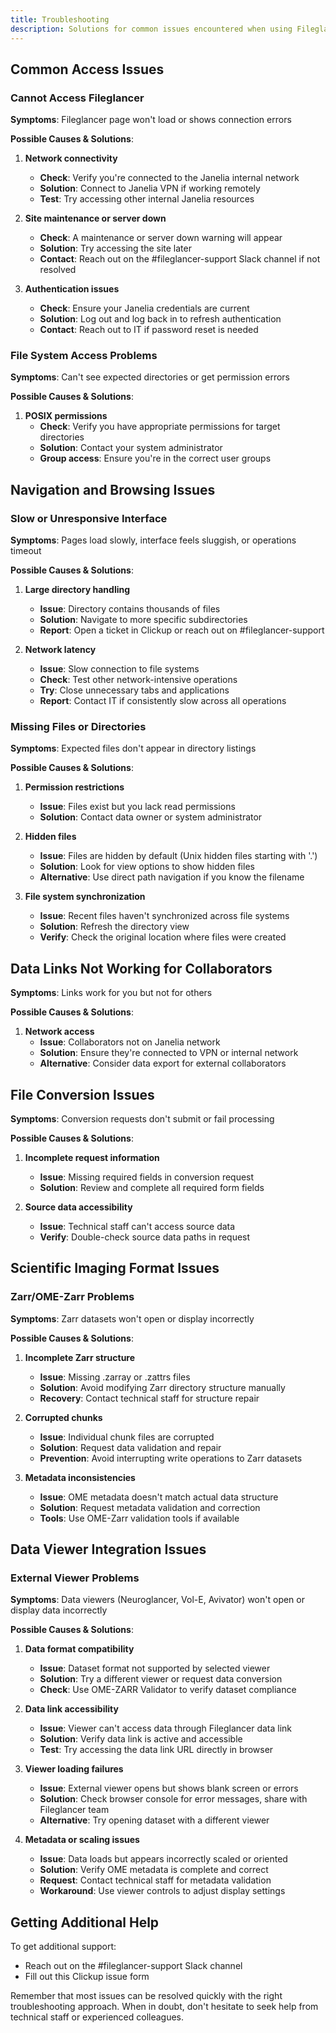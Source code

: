 ```yaml
---
title: Troubleshooting
description: Solutions for common issues encountered when using Fileglancer with scientific imaging data.
---
```


## Common Access Issues

### Cannot Access Fileglancer

**Symptoms**: Fileglancer page won't load or shows connection errors

**Possible Causes & Solutions**:

1. **Network connectivity**
   - **Check**: Verify you're connected to the Janelia internal network
   - **Solution**: Connect to Janelia VPN if working remotely
   - **Test**: Try accessing other internal Janelia resources

2. **Site maintenance or server down**
   - **Check**: A maintenance or server down warning will appear
   - **Solution**: Try accessing the site later
   - **Contact**: Reach out on the #fileglancer-support Slack channel if not resolved

3. **Authentication issues**
   - **Check**: Ensure your Janelia credentials are current
   - **Solution**: Log out and log back in to refresh authentication
   - **Contact**: Reach out to IT if password reset is needed

### File System Access Problems

**Symptoms**: Can't see expected directories or get permission errors

**Possible Causes & Solutions**:

1. **POSIX permissions**
   - **Check**: Verify you have appropriate permissions for target directories
   - **Solution**: Contact your system administrator
   - **Group access**: Ensure you're in the correct user groups

## Navigation and Browsing Issues

### Slow or Unresponsive Interface

**Symptoms**: Pages load slowly, interface feels sluggish, or operations timeout

**Possible Causes & Solutions**:

1. **Large directory handling**
   - **Issue**: Directory contains thousands of files
   - **Solution**: Navigate to more specific subdirectories
   - **Report**: Open a ticket in Clickup or reach out on #fileglancer-support

2. **Network latency**
   - **Issue**: Slow connection to file systems
   - **Check**: Test other network-intensive operations
   - **Try**: Close unnecessary tabs and applications
   - **Report**: Contact IT if consistently slow across all operations

### Missing Files or Directories

**Symptoms**: Expected files don't appear in directory listings

**Possible Causes & Solutions**:

1. **Permission restrictions**
   - **Issue**: Files exist but you lack read permissions
   - **Solution**: Contact data owner or system administrator

2. **Hidden files**
   - **Issue**: Files are hidden by default (Unix hidden files starting with '.')
   - **Solution**: Look for view options to show hidden files
   - **Alternative**: Use direct path navigation if you know the filename

3. **File system synchronization**
   - **Issue**: Recent files haven't synchronized across file systems
   - **Solution**: Refresh the directory view
   - **Verify**: Check the original location where files were created

## Data Links Not Working for Collaborators

**Symptoms**: Links work for you but not for others

**Possible Causes & Solutions**:

1. **Network access**
   - **Issue**: Collaborators not on Janelia network
   - **Solution**: Ensure they're connected to VPN or internal network
   - **Alternative**: Consider data export for external collaborators

## File Conversion Issues

**Symptoms**: Conversion requests don't submit or fail processing

**Possible Causes & Solutions**:

1. **Incomplete request information**
   - **Issue**: Missing required fields in conversion request
   - **Solution**: Review and complete all required form fields

2. **Source data accessibility**
   - **Issue**: Technical staff can't access source data
   - **Verify**: Double-check source data paths in request

## Scientific Imaging Format Issues

### Zarr/OME-Zarr Problems

**Symptoms**: Zarr datasets won't open or display incorrectly

**Possible Causes & Solutions**:

1. **Incomplete Zarr structure**
   - **Issue**: Missing .zarray or .zattrs files
   - **Solution**: Avoid modifying Zarr directory structure manually
   - **Recovery**: Contact technical staff for structure repair

2. **Corrupted chunks**
   - **Issue**: Individual chunk files are corrupted
   - **Solution**: Request data validation and repair
   - **Prevention**: Avoid interrupting write operations to Zarr datasets

3. **Metadata inconsistencies**
   - **Issue**: OME metadata doesn't match actual data structure
   - **Solution**: Request metadata validation and correction
   - **Tools**: Use OME-Zarr validation tools if available

## Data Viewer Integration Issues

### External Viewer Problems

**Symptoms**: Data viewers (Neuroglancer, Vol-E, Avivator) won't open or display data incorrectly

**Possible Causes & Solutions**:

1. **Data format compatibility**
   - **Issue**: Dataset format not supported by selected viewer
   - **Solution**: Try a different viewer or request data conversion
   - **Check**: Use OME-ZARR Validator to verify dataset compliance

2. **Data link accessibility**
   - **Issue**: Viewer can't access data through Fileglancer data link
   - **Solution**: Verify data link is active and accessible
   - **Test**: Try accessing the data link URL directly in browser

3. **Viewer loading failures**
   - **Issue**: External viewer opens but shows blank screen or errors
   - **Solution**: Check browser console for error messages, share with Fileglancer team
   - **Alternative**: Try opening dataset with a different viewer

4. **Metadata or scaling issues**
   - **Issue**: Data loads but appears incorrectly scaled or oriented
   - **Solution**: Verify OME metadata is complete and correct
   - **Request**: Contact technical staff for metadata validation
   - **Workaround**: Use viewer controls to adjust display settings

## Getting Additional Help

To get additional support:

- Reach out on the #fileglancer-support Slack channel
- Fill out this Clickup issue form

Remember that most issues can be resolved quickly with the right troubleshooting approach. When in doubt, don't hesitate to seek help from technical staff or experienced colleagues.